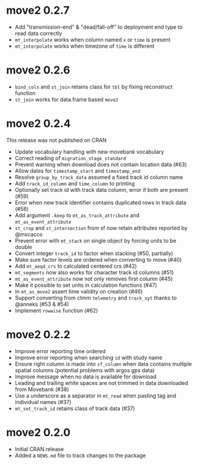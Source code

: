 # move2 0.2.7

* Add "transmission-end" & "dead/fall-off" to deployment end type to read data correctly
* `mt_interpolate` works when column named `x` or `time` is present
* `mt_interpolate` works when timezone of `time` is different

# move2 0.2.6

* `bind_cols` and `st_join` retains class for `tbl` by fixing reconstruct function
* `st_join` works for data.frame based `move2`

# move2 0.2.4

This release was not published on CRAN

* Update vocabulary handling with new movebank vocabulary
* Correct reading of `migration_stage_standard`
* Prevent warning when download does not contain location data (#63)
* Allow dates for `timestamp_start` and `timestamp_end`
* Resolve `group_by_track_data` assumed a fixed track id column name
* Add `track_id_column` and `time_column` to printing
* Optionally set track id with track data column, error if both are present (#59)
* Error when new track identifier contains duplicated rows in track data (#58)
* Add argument `.keep` to `mt_as_track_attribute` and `mt_as_event_attribute` 
* `st_crop` and `st_intersection` from sf now retain attributes reported by @mscacco
* Prevent error with `mt_stack` on single object by forcing units to be double
* Convert integer `track_id` to factor when stacking (#50, partially)
* Make sure factor levels are ordered when converting to move (#40)
* Add `mt_aeqd_crs` to calculated centered crs (#42)
* `mt_segments` now also works for character track id columns (#51)
* `mt_as_event_attribute` now not only removes first column (#45)
* Make it possible to set units in calculation functions (#47)
* In `mt_as_move2` assert time validity on creation (#46)
* Support converting from ctmm `telemetry` and `track_xyt` thanks to @anneks (#53 & #54)
* Implement `rowwise` function (#62)

# move2 0.2.2

* Improve error reporting time ordered
* Improve error reporting when searching `id` with study name
* Ensure right column is made into `sf_column` when data contains multiple spatial columns (potential problems with 
    argos gps data)
* Improve message when no data is available for download
* Leading and trailing white spaces are not trimmed in data downloaded from Movebank (#38)
* Use a underscore as a separator in `mt_read` when pasting tag and individual names (#37)
* `mt_set_track_id` retains class of track data (#37)

# move2 0.2.0

* Initial CRAN release
* Added a `NEWS.md` file to track changes to the package
